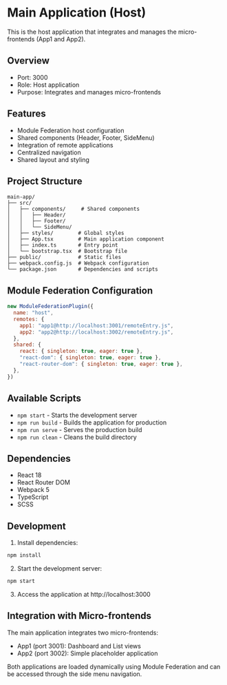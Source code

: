 # Main Application (Host)

This is the host application that integrates and manages the micro-frontends (App1 and App2).

## Overview

- Port: 3000
- Role: Host application
- Purpose: Integrates and manages micro-frontends

## Features

- Module Federation host configuration
- Shared components (Header, Footer, SideMenu)
- Integration of remote applications
- Centralized navigation
- Shared layout and styling

## Project Structure

```
main-app/
├── src/
│   ├── components/     # Shared components
│   │   ├── Header/
│   │   ├── Footer/
│   │   └── SideMenu/
│   ├── styles/        # Global styles
│   ├── App.tsx        # Main application component
│   ├── index.ts       # Entry point
│   └── bootstrap.tsx  # Bootstrap file
├── public/            # Static files
├── webpack.config.js  # Webpack configuration
└── package.json       # Dependencies and scripts
```

## Module Federation Configuration

```javascript
new ModuleFederationPlugin({
  name: "host",
  remotes: {
    app1: "app1@http://localhost:3001/remoteEntry.js",
    app2: "app2@http://localhost:3002/remoteEntry.js",
  },
  shared: {
    react: { singleton: true, eager: true },
    "react-dom": { singleton: true, eager: true },
    "react-router-dom": { singleton: true, eager: true },
  },
})
```

## Available Scripts

- `npm start` - Starts the development server
- `npm run build` - Builds the application for production
- `npm run serve` - Serves the production build
- `npm run clean` - Cleans the build directory

## Dependencies

- React 18
- React Router DOM
- Webpack 5
- TypeScript
- SCSS

## Development

1. Install dependencies:
```bash
npm install
```

2. Start the development server:
```bash
npm start
```

3. Access the application at http://localhost:3000

## Integration with Micro-frontends

The main application integrates two micro-frontends:
- App1 (port 3001): Dashboard and List views
- App2 (port 3002): Simple placeholder application

Both applications are loaded dynamically using Module Federation and can be accessed through the side menu navigation.
